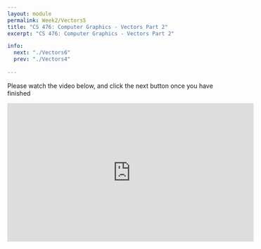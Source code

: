```yaml
---
layout: module
permalink: Week2/Vectors5
title: "CS 476: Computer Graphics - Vectors Part 2"
excerpt: "CS 476: Computer Graphics - Vectors Part 2"

info:
  next: "./Vectors6"
  prev: "./Vectors4"
  
---
```


Please watch the video below, and click the next button once you have finished

<iframe width="560" height="315" src="https://www.youtube.com/embed/0P-tNvwh1Mc" frameborder="0" allow="accelerometer; autoplay; encrypted-media; gyroscope; picture-in-picture" allowfullscreen></iframe>